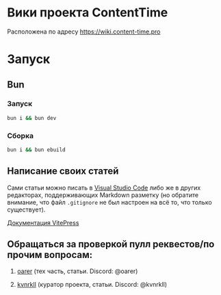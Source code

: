 # Вики проекта ContentTime

Расположена по адресу https://wiki.content-time.pro

# Запуск

## Bun

### Запуск

```sh
bun i && bun dev
```

### Сборка

```sh
bun i && bun ebuild
```

## Написание своих статей

Сами статьи можно писать в [Visual Studio Code](https://code.visualstudio.com/) либо же в других редакторах, поддерживающих Markdown разметку (но обратите внимание, что файл `.gitignore` не был настроен на всё то, что только существует).

[Документация VitePress](https://vitepress.dev)

## Обращаться за проверкой пулл реквестов/по прочим вопросам:

1. [oarer](https://github.com/oarer) (тех часть, статьи. Discord: @oarer)

2. [kvnrkll](https://github.com/kvnrkll) (куратор проекта, статьи. Discord: @kvnrkll)
